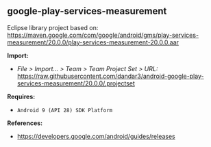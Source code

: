 ## google-play-services-measurement

Eclipse library project based on:<br/>
https://maven.google.com/com/google/android/gms/play-services-measurement/20.0.0/play-services-measurement-20.0.0.aar

**Import:**
- _File > Import... > Team > Team Project Set > URL:_<br/>
  https://raw.githubusercontent.com/dandar3/android-google-play-services-measurement/20.0.0/.projectset

**Requires:**
- `Android 9 (API 28) SDK Platform`

**References:**
- https://developers.google.com/android/guides/releases